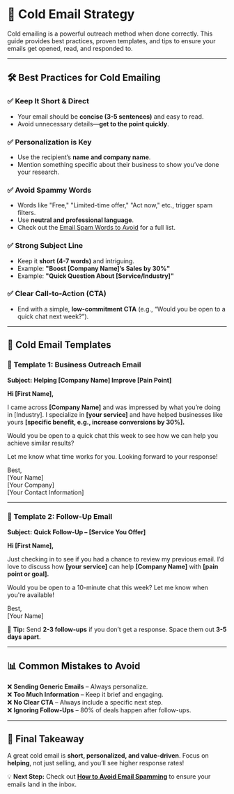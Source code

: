 # **📧 Cold Email Strategy**  

Cold emailing is a powerful outreach method when done correctly. This guide provides best practices, proven templates, and tips to ensure your emails get opened, read, and responded to.  

---

## **🛠️ Best Practices for Cold Emailing**  

### **✅ Keep It Short & Direct**  
- Your email should be **concise (3-5 sentences)** and easy to read.  
- Avoid unnecessary details—**get to the point quickly**.  

### **✅ Personalization is Key**  
- Use the recipient’s **name and company name**.  
- Mention something specific about their business to show you’ve done your research.  

### **✅ Avoid Spammy Words**  
- Words like "Free," "Limited-time offer," "Act now," etc., trigger spam filters.  
- Use **neutral and professional language**.  
- Check out the [Email Spam Words to Avoid](./email-spam-words-to-avoid.md) for a full list.  

### **✅ Strong Subject Line**  
- Keep it **short (4-7 words)** and intriguing.  
- Example: **"Boost [Company Name]’s Sales by 30%"**  
- Example: **"Quick Question About [Service/Industry]"**  

### **✅ Clear Call-to-Action (CTA)**  
- End with a simple, **low-commitment CTA** (e.g., “Would you be open to a quick chat next week?”).  

---

## **📜 Cold Email Templates**  

### **📌 Template 1: Business Outreach Email**  
**Subject:** **Helping [Company Name] Improve [Pain Point]**  

**Hi [First Name],**  

I came across **[Company Name]** and was impressed by what you’re doing in [Industry]. I specialize in **[your service]** and have helped businesses like yours **[specific benefit, e.g., increase conversions by 30%].**  

Would you be open to a quick chat this week to see how we can help you achieve similar results?  

Let me know what time works for you. Looking forward to your response!  

Best,  
[Your Name]  
[Your Company]  
[Your Contact Information]  

---

### **📌 Template 2: Follow-Up Email**  
**Subject:** **Quick Follow-Up – [Service You Offer]**  

**Hi [First Name],**  

Just checking in to see if you had a chance to review my previous email. I’d love to discuss how **[your service]** can help **[Company Name]** with **[pain point or goal].**  

Would you be open to a 10-minute chat this week? Let me know when you're available!  

Best,  
[Your Name]  

📌 **Tip:** Send **2-3 follow-ups** if you don’t get a response. Space them out **3-5 days apart**.  

---

## **📊 Common Mistakes to Avoid**  

❌ **Sending Generic Emails** – Always personalize.  
❌ **Too Much Information** – Keep it brief and engaging.  
❌ **No Clear CTA** – Always include a specific next step.  
❌ **Ignoring Follow-Ups** – 80% of deals happen after follow-ups.  

---

## **🚀 Final Takeaway**  
A great cold email is **short, personalized, and value-driven**. Focus on **helping**, not just selling, and you’ll see higher response rates!  

💡 **Next Step:** Check out **[How to Avoid Email Spamming](./how-to-avoid-email-spamming.md)** to ensure your emails land in the inbox.  
